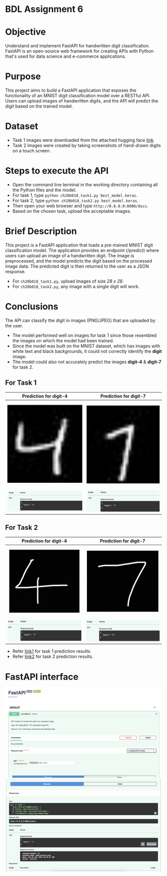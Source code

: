 # BDL Assignment 6

# Objective
Understand and implement FastAPI for handwritten digit classification. 
FastAPI is an open-source web framework for creating APIs with Python that's used for data science and e-commerce applications.

# Purpose
This project aims to build a FastAPI application that exposes the functionality of an MNIST digit classification model over a RESTful API. 
Users can upload images of handwritten digits, and the API will predict the digit based on the trained model.

# Dataset
- Task 1 images were downloaded from the attached hugging face [link](https://huggingface.co/datasets/mnist).
- Task 2 images were created by taking screenshots of hand-drawn digits on a touch screen.

# Steps to execute the API
- Open the command line terminal in the working directory containing all the Python files and the model.
- For task 1, type `python ch20b018_task1.py best_model.keras`. 
- For task 2, type `python ch20b018_task2.py best_model.keras`.
- Then open your web browser and type `http://0.0.0.0:8000/docs`.
- Based on the chosen task, upload the acceptable images.

# Brief Description
This project is a FastAPI application that loads a pre-trained MNIST digit classification model. 
The application provides an endpoint (/predict) where users can upload an image of a handwritten digit. 
The image is preprocessed, and the model predicts the digit based on the processed image data. 
The predicted digit is then returned to the user as a JSON response.

- For `ch20b018_task1.py`, upload images of size *28 x 28*.
- For `ch20b018_task2.py`, any image with a single digit will work.

# Conclusions
The API can classify the digit in images (PNG/JPEG) that are uploaded by the user. 

- The model performed well on images for task 1 since those resembled the images on which the model had been trained.
- Since the model was built on the MNIST dataset, which has images with white text and black backgrounds, it could not correctly identify the **digit** image.
- The model could also not accurately predict the images **digit-4** & **digit-7** for task 2.

## For Task 1
|Prediction for digit-4|Prediction for digit-7|
|--------|--------|
|<p align="center"><img width="250" height="250" src="https://github.com/AswinBalamurugan/MNIST_API/blob/main/images/task1/digit-4.jpeg"></p> | <p align="center"><img align="center" width="250" height="250" src=https://github.com/AswinBalamurugan/MNIST_API/blob/main/images/task1/digit-7.jpeg></p>|
|![1](https://github.com/AswinBalamurugan/MNIST_API/blob/main/predictions/task1/pred-task1-4.png)|![4](https://github.com/AswinBalamurugan/MNIST_API/blob/main/predictions/task1/pred-task1-7.png)|


## For Task 2
|Prediction for digit-4|Prediction for digit-7|
|--------|--------|
|<p align="center"><img src=https://github.com/AswinBalamurugan/MNIST_API/blob/main/images/task2/digit-4.png></p>|<p align="center"><img src=https://github.com/AswinBalamurugan/MNIST_API/blob/main/images/task2/digit-7.png></p>|
|![6](https://github.com/AswinBalamurugan/MNIST_API/blob/main/predictions/task2/pred-task2-4.png)|![7](https://github.com/AswinBalamurugan/MNIST_API/blob/main/predictions/task2/pred-task2-7.png)|

- Refer [link1](https://github.com/AswinBalamurugan/MNIST_API/tree/main/predictions/task1) for task 1 prediction results.
- Refer [link2](https://github.com/AswinBalamurugan/MNIST_API/tree/main/predictions/task2) for task 2 prediction results.

# FastAPI interface

![img1](https://github.com/AswinBalamurugan/MNIST_API/blob/main/predictions/interface-1.png)
![img2](https://github.com/AswinBalamurugan/MNIST_API/blob/main/predictions/interface-2.png)
